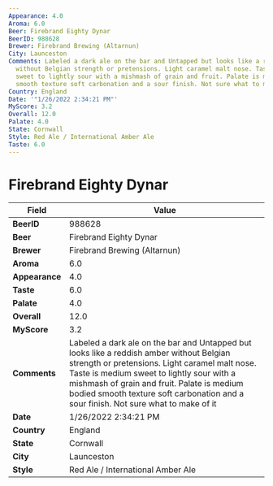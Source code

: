 ```yaml
---
Appearance: 4.0
Aroma: 6.0
Beer: Firebrand Eighty Dynar
BeerID: 988628
Brewer: Firebrand Brewing (Altarnun)
City: Launceston
Comments: Labeled a dark ale on the bar and Untapped but looks like a reddish amber
  without Belgian strength or pretensions. Light caramel malt nose. Taste is medium
  sweet to lightly sour with a mishmash of grain and fruit. Palate is medium bodied
  smooth texture soft carbonation and a sour finish. Not sure what to make of it
Country: England
Date: '"1/26/2022 2:34:21 PM"'
MyScore: 3.2
Overall: 12.0
Palate: 4.0
State: Cornwall
Style: Red Ale / International Amber Ale
Taste: 6.0
---
```


# Firebrand Eighty Dynar

| Field         | Value |
|---------------|-------|
| **BeerID** | 988628 |
| **Beer** | Firebrand Eighty Dynar |
| **Brewer** | Firebrand Brewing (Altarnun) |
| **Aroma** | 6.0 |
| **Appearance** | 4.0 |
| **Taste** | 6.0 |
| **Palate** | 4.0 |
| **Overall** | 12.0 |
| **MyScore** | 3.2 |
| **Comments** | Labeled a dark ale on the bar and Untapped but looks like a reddish amber without Belgian strength or pretensions. Light caramel malt nose. Taste is medium sweet to lightly sour with a mishmash of grain and fruit. Palate is medium bodied smooth texture soft carbonation and a sour finish. Not sure what to make of it |
| **Date** | 1/26/2022 2:34:21 PM |
| **Country** | England |
| **State** | Cornwall |
| **City** | Launceston |
| **Style** | Red Ale / International Amber Ale |
